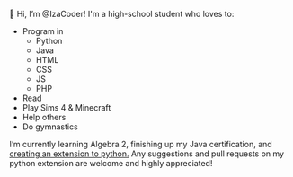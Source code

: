 👋 Hi, I’m @IzaCoder!
I'm a high-school student who loves to:
* Program in
  * Python
  * Java
  * HTML
  * CSS
  * JS
  * PHP
* Read
* Play Sims 4 & Minecraft
* Help others
* Do gymnastics

I’m currently learning Algebra 2, finishing up my Java certification, and [creating an extension to python.](https://github.com/IzaCoder/PyHance)
Any suggestions and pull requests on my python extension are welcome and highly appreciated!

<!---
IzaCoder/IzaCoder is a ✨ special ✨ repository because its `README.md` (this file) appears on your GitHub profile.
You can click the Preview link to take a look at your changes.
--->
